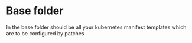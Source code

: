 # Base folder

In the base folder should be all your kubernetes manifest templates which are to be configured by patches